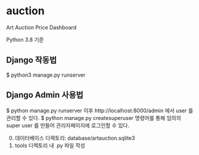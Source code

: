 # auction
Art Auction Price Dashboard

Python 3.8 기준

## Django 작동법
$ python3 manage.py runserver

## Django Admin 사용법
$ python manage.py runserver 이후 http://localhost:8000/admin 에서 user 를 관리할 수 있다.
$ python manage.py createsuperuser 명령어를 통해 임의의 super user 를 만들어 관리자페이지에 로그인할 수 있다.

0. 데이터베이스 디렉토리: database/artauction.sqlite3
1. tools 디렉토리 내 .py 파일 작성

